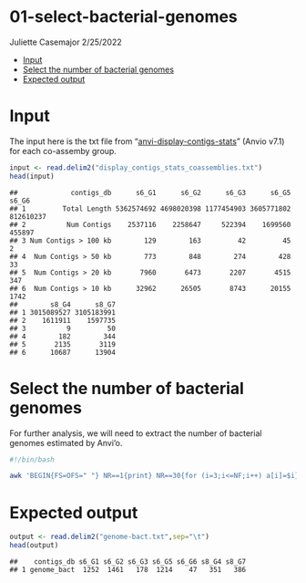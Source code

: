 01-select-bacterial-genomes
================
Juliette Casemajor
2/25/2022

-   [Input](#input)
-   [Select the number of bacterial
    genomes](#select-the-number-of-bacterial-genomes)
-   [Expected output](#expected-output)

# Input

The input here is the txt file from
“[anvi-display-contigs-stats](https://anvio.org/help/main/programs/anvi-display-contigs-stats/)”
(Anvio v7.1) for each co-assemby group.

``` r
input <- read.delim2("display_contigs_stats_coassemblies.txt")
head(input)
```

    ##             contigs_db      s6_G1      s6_G2      s6_G3      s6_G5     s6_G6
    ## 1         Total Length 5362574692 4698020398 1177454903 3605771802 812610237
    ## 2          Num Contigs    2537116    2258647     522394    1699560    455897
    ## 3 Num Contigs > 100 kb        129        163         42         45         2
    ## 4  Num Contigs > 50 kb        773        848        274        428        33
    ## 5  Num Contigs > 20 kb       7960       6473       2207       4515       347
    ## 6  Num Contigs > 10 kb      32962      26505       8743      20155      1742
    ##        s8_G4      s8_G7
    ## 1 3015089527 3105183991
    ## 2    1611911    1597735
    ## 3          9         50
    ## 4        182        344
    ## 5       2135       3119
    ## 6      10687      13904

# Select the number of bacterial genomes

For further analysis, we will need to extract the number of bacterial
genomes estimated by Anvi’o.

``` bash
#!/bin/bash

awk 'BEGIN{FS=OFS=" "} NR==1{print} NR==30{for (i=3;i<=NF;i++) a[i]=$i} END{printf "genome_bact" OFS; for (i=1; i<=NF;i++) printf a[i] OFS; printf "\n"}' $* > genome-bact.txt
```

# Expected output

``` r
output <- read.delim2("genome-bact.txt",sep="\t")
head(output)
```

    ##    contigs_db s6_G1 s6_G2 s6_G3 s6_G5 s6_G6 s8_G4 s8_G7
    ## 1 genome_bact  1252  1461   178  1214    47   351   386
